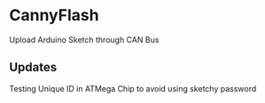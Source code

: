 # CannyFlash
Upload Arduino Sketch through CAN Bus

## Updates
Testing Unique ID in ATMega Chip to avoid using sketchy password